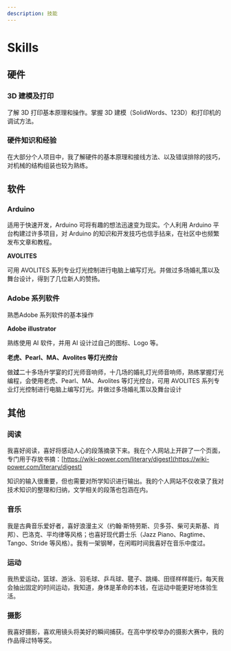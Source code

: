 ```yaml
---
description: 技能
---
```


# Skills

## 硬件

### 3D 建模及打印

了解 3D 打印基本原理和操作。掌握 3D 建模（SolidWords、123D）和打印机的调试方法。

### 硬件知识和经验

在大部分个人项目中，我了解硬件的基本原理和接线方法、以及错误排除的技巧，对机械的结构组装也较为熟练。

## 软件

### Arduino

适用于快速开发，Arduino 可将有趣的想法迅速变为现实。个人利用 Arduino 平台构建过许多项目，对 Arduino 的知识和开发技巧也信手拈来，在社区中也频繁发布文章和教程。

**AVOLITES**

可用 AVOLITES 系列专业灯光控制进行电脑上编写灯光。并做过多场婚礼策以及舞台设计，得到了几位新人的赞扬。

### Adobe 系列软件

熟悉Adobe 系列软件的基本操作

**Adobe illustrator**

熟练使用 AI 软件，并用 AI 设计过自己的图标、Logo 等。

**老虎、Pearl、MA、Avolites 等灯光控台**

做**过**二十多场升学宴的灯光师音响师，十几场的婚礼灯光师音响师，熟练掌握灯光编程，会使用老虎、Pearl、MA、Avolites 等灯光控台，可用 AVOLITES 系列专业灯光控制进行电脑上编写灯光。并做过多场婚礼策以及舞台设计

## 其他

### 阅读

我喜好阅读，喜好将感动人心的段落摘录下来。我在个人网站上开辟了一个页面，专门用于存放书摘：[https://wiki-power.com/literary/digest](https://wiki-power.com/literary/digest)

知识的输入很重要，但也需要对所学知识进行输出。我的个人网站不仅收录了我对技术知识的整理和归纳，文学相关的段落也包涵在内。

### 音乐

我是古典音乐爱好者，喜好浪漫主义（约翰·斯特劳斯、贝多芬、柴可夫斯基、肖邦）、巴洛克、平均律等风格；也喜好现代爵士乐（Jazz Piano、Ragtime、Tango、Stride 等风格）。我有一架钢琴，在闲暇时间我喜好在音乐中度过。

### 运动

我热爱运动，篮球、游泳、羽毛球、乒乓球、毽子、跳绳、田径样样能行。每天我会抽出固定的时间运动，我知道，身体是革命的本钱，在运动中能更好地体验生活。

### 摄影

我喜好摄影，喜欢用镜头将美好的瞬间捕获。在高中学校举办的摄影大赛中，我的作品得过特等奖。

